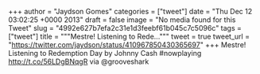 
+++
author = "Jaydson Gomes"
categories = ["tweet"]
date = "Thu Dec 12 03:02:25 +0000 2013"
draft = false
image = "No media found for this Tweet"
slug = "4992e627b7efa2c31e1d3feebf61b045c7c5096c"
tags = ["tweet"]
title = """Mestre! Listening to Rede..."""
tweet = true
tweet_url = "https://twitter.com/jaydson/status/410967850430365697"
+++
Mestre! Listening to Redemption Day by Johnny Cash #nowplaying http://t.co/56LDgBNqgR via @grooveshark
